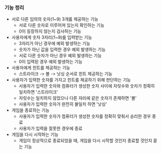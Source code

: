 ### 기능 정리

- 서로 다른 임의의 숫자(1~9) 3개를 제공하는 기능
  + 서로 다른 숫자로 이루어져 있는지 확인하는 기능
  + 0이 등장하지 않는지 검사하는 기능
- 사용자에게 숫자 3자리(1~9)를 입력받는 기능
  + 3자리가 아닌 경우에 예외 발생하는 기능
  + 숫자가 아닌 값을 입력한 경우 예외 발생하는 기능
  + 서로 다른 숫자가 아닌 경우 예외 발생하는 기능
  + 0이 입력된 경우 예외 발생하는 기능
- 사용자에게 힌트를 제공하는 기능
  + 스트라이크 -> 볼 -> 낫싱 순서로 힌트 제공하는 기능
- 사용자가 입력한 숫자를 가지고 힌트를 제공하기 위해 판단하는 기능
  + 사용자가 입력한 숫자와 컴퓨터가 생성한 숫자 사이에 자릿수와 숫자가 정확히 일치하면 '스트라이크'
  + 자릿수는 일치하지 않았으나 다른 자리에 같은 숫자가 존재하면 '볼'
  + 사용자가 입력한 숫자가 완전히 불일치 하면 '낫싱'
- 게임을 종료하는 기능
  + 사용자가 입력한 숫자가 컴퓨터가 생성한 숫자를 정확히 맞춰서 승리한 경우 종료
  + 사용자가 입력을 잘못한 경우에 종료
- 게임을 다시 시작하는 기능
  + 게임이 정상적으로 종료되었을 때, 게임을 다시 시작할 것인지 종료할 것인지 묻는 기능
